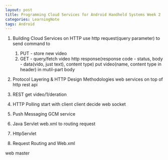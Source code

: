 ```yaml
---
layout: post
title: Programming Cloud Services for Android Handheld Systems Week 2
categories: LearningNote
tags: Android
---
```


1. Building Cloud Services on HTTP
 use http request(query parameter) to send command to 
	1. PUT - store new video
	2. GET - query/fetch video
	http response(response code - status, body - data(vido, just text), content type)
 put video(name, content type in header) in mutil-part body
 
2. Protocol Layering & HTTP Design Methodologies
  web services on top of http
  rest api 
  
3. REST
  get video/1/deration
 
4.  HTTP Polling
 start with client
  client decide 
  web socket
 
5. Push Messaging 
  GCM service
  
6. Java Servlet
	web.xml to routing request
	
7. HttpServlet

8. Request Routing and Web.xml

web master
	












 
